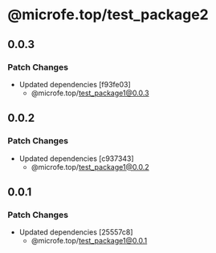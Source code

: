 # @microfe.top/test_package2

## 0.0.3

### Patch Changes

- Updated dependencies [f93fe03]
  - @microfe.top/test_package1@0.0.3

## 0.0.2

### Patch Changes

- Updated dependencies [c937343]
  - @microfe.top/test_package1@0.0.2

## 0.0.1

### Patch Changes

- Updated dependencies [25557c8]
  - @microfe.top/test_package1@0.0.1
